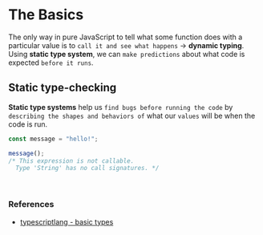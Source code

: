 # The Basics
The only way in pure JavaScript to tell what some function does with a particular value is to `call it and see what happens` &rarr; **dynamic typing**.  
Using **static type system**, we can `make predictions` about what code is expected `before it runs`. 
<br/>

## Static type-checking
**Static type systems** help us `find bugs before running the code` by `describing the shapes and behaviors of` what our `values` will be when the code is run.  
```TypeScript
const message = "hello!";

message();
/* This expression is not callable.
  Type 'String' has no call signatures. */
```
<br/>







### References
- [typescriptlang - basic types](https://www.typescriptlang.org/docs/handbook/2/basic-types.html)
